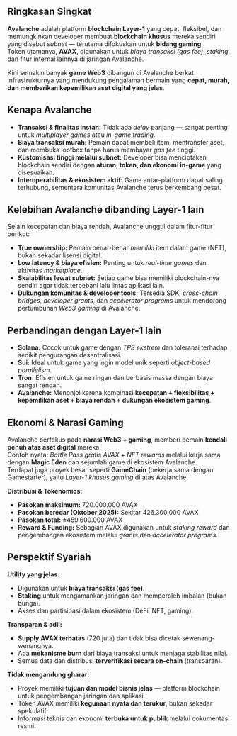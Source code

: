 ## Ringkasan Singkat

**Avalanche** adalah platform **blockchain Layer-1** yang cepat, fleksibel, dan memungkinkan developer membuat **blockchain khusus** mereka sendiri yang disebut _subnet_ — terutama difokuskan untuk **bidang gaming**.  
Token utamanya, **AVAX**, digunakan untuk _biaya transaksi (gas fee)_, _staking_, dan fitur internal lainnya di jaringan Avalanche.

Kini semakin banyak **game Web3** dibangun di Avalanche berkat infrastrukturnya yang mendukung pengalaman bermain yang **cepat, murah, dan memberikan kepemilikan aset digital yang jelas**.

## Kenapa Avalanche

- **Transaksi & finalitas instan:** Tidak ada _delay_ panjang — sangat penting untuk _multiplayer games_ atau _in-game trading_.
- **Biaya transaksi murah:** Pemain dapat membeli item, mentransfer aset, dan membuka lootbox tanpa harus membayar _gas fee_ tinggi.
- **Kustomisasi tinggi melalui subnet:** Developer bisa menciptakan blockchain sendiri dengan **aturan, token, dan ekonomi in-game** yang disesuaikan.
- **Interoperabilitas & ekosistem aktif:** Game antar-platform dapat saling terhubung, sementara komunitas Avalanche terus berkembang pesat.

## Kelebihan Avalanche dibanding Layer-1 lain

Selain kecepatan dan biaya rendah, Avalanche unggul dalam fitur-fitur berikut:

- **True ownership:** Pemain benar-benar _memiliki_ item dalam game (NFT), bukan sekadar lisensi digital.
- **Low latency & biaya efisien:** Penting untuk _real-time games_ dan aktivitas _marketplace_.
- **Skalabilitas lewat subnet:** Setiap game bisa memiliki blockchain-nya sendiri agar tidak terbebani lalu lintas aplikasi lain.
- **Dukungan komunitas & developer tools:** Tersedia SDK, _cross-chain bridges_, _developer grants_, dan _accelerator programs_ untuk mendorong pertumbuhan _Web3 gaming_ di Avalanche.

## Perbandingan dengan Layer-1 lain

- **Solana:** Cocok untuk game dengan _TPS ekstrem_ dan toleransi terhadap sedikit pengurangan desentralisasi.
- **Sui:** Ideal untuk game yang ingin model unik seperti _object-based parallelism_.
- **Tron:** Efisien untuk game ringan dan berbasis massa dengan biaya sangat rendah.
- **Avalanche:** Menonjol karena kombinasi **kecepatan + fleksibilitas + kepemilikan aset + biaya rendah + dukungan ekosistem gaming**.

## Ekonomi & Narasi Gaming

Avalanche berfokus pada **narasi Web3 + gaming**, memberi pemain **kendali penuh atas aset digital** mereka.  
Contoh nyata: _Battle Pass gratis AVAX_ + _NFT rewards_ melalui kerja sama dengan **Magic Eden** dan sejumlah game di ekosistem Avalanche.  
Terdapat juga proyek besar seperti **GameChain** (bekerja sama dengan Gamestarter), yaitu _Layer-1 khusus gaming_ di atas Avalanche.

**Distribusi & Tokenomics:**

- **Pasokan maksimum:** 720.000.000 AVAX
- **Pasokan beredar (Oktober 2025):** Sekitar 426.300.000 AVAX
- **Pasokan total:** ±459.600.000 AVAX
- **Reward & Funding:** Sebagian AVAX digunakan untuk _staking reward_ dan pengembangan ekosistem melalui _grants_ dan _accelerator programs_.

## Perspektif Syariah

**Utility yang jelas:**

- Digunakan untuk **biaya transaksi (gas fee)**.
- **Staking** untuk mengamankan jaringan dan memperoleh imbalan (bukan bunga).
- Akses dan partisipasi dalam ekosistem (DeFi, NFT, gaming).

**Transparan & adil:**

- **Supply AVAX terbatas** (720 juta) dan tidak bisa dicetak sewenang-wenangnya.
- Ada **mekanisme burn** dari biaya transaksi untuk menjaga stabilitas nilai.
- Semua data dan distribusi **terverifikasi secara on-chain** (transparan).

**Tidak mengandung gharar:**

- Proyek memiliki **tujuan dan model bisnis jelas** — platform blockchain untuk pengembangan jaringan dan aplikasi.
- Token AVAX memiliki **kegunaan nyata dan terukur**, bukan sekadar spekulatif.
- Informasi teknis dan ekonomi **terbuka untuk publik** melalui dokumentasi resmi.

